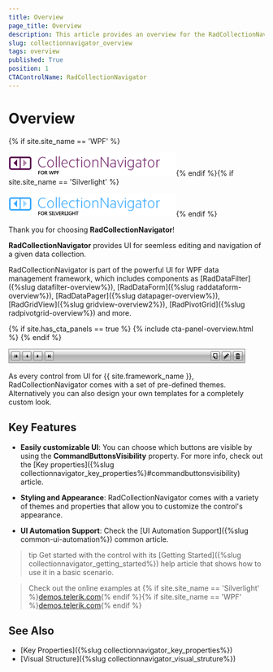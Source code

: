 ```yaml
---
title: Overview
page_title: Overview
description: This article provides an overview for the RadCollectionNavigator control.
slug: collectionnavigator_overview
tags: overview
published: True
position: 1
CTAControlName: RadCollectionNavigator
---
```


# Overview

{% if site.site_name == 'WPF' %}

![RadCollectionNavigator icon](images/collectionsnavigator_wpf_46_text.png){% endif %}{% if site.site_name == 'Silverlight' %}

![RadCollectionNavigator icon](images/collectionsnavigator_sl_46_text.png){% endif %}

Thank you for choosing __RadCollectionNavigator__!				

__RadCollectionNavigator__ provides UI for seemless editing and navigation of а given data collection.

RadCollectionNavigator is part of the powerful UI for WPF data management framework, which includes components as [RadDataFilter]({%slug datafilter-overview%}), [RadDataForm]({%slug raddataform-overview%}), [RadDataPager]({%slug datapager-overview%}), [RadGridView]({%slug gridview-overview2%}), [RadPivotGrid]({%slug radpivotgrid-overview%}) and more.		

{% if site.has_cta_panels == true %}
{% include cta-panel-overview.html %}
{% endif %}		

![RadCollectionNavigator](images/collectionnavigator_01.png)

As every control from UI for {{ site.framework_name }},  RadCollectionNavigator comes with a set of pre-defined themes. Alternatively you can also design your own templates for a completely custom look.

## Key Features

* __Easily customizable UI__: You can choose which buttons are visible by using the __CommandButtonsVisibility__ property. For more info, check out the [Key properties]({%slug collectionnavigator_key_properties%}#commandbuttonsvisibility) article.

* __Styling and Appearance__: RadCollectionNavigator comes with a variety of themes and properties that allow you to customize the control's appearance.

* __UI Automation Support__: Check the [UI Automation Support]({%slug common-ui-automation%}) common article.

>tip Get started with the control with its [Getting Started]({%slug collectionnavigator_getting_started%}) help article that shows how to use it in a basic scenario.

> Check out the online examples at {% if site.site_name == 'Silverlight' %}[demos.telerik.com](https://demos.telerik.com/silverlight/#CollectionNavigator/FirstLook){% endif %}{% if site.site_name == 'WPF' %}[demos.telerik.com](https://demos.telerik.com/wpf/){% endif %}

## See Also
 * [Key Properties]({%slug collectionnavigator_key_properties%})
 * [Visual Structure]({%slug collectionnavigator_visual_struture%})
